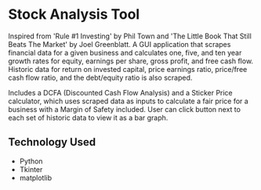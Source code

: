 # Stock Analysis Tool
Inspired from 'Rule #1 Investing' by Phil Town and 'The Little Book That Still Beats The Market' by Joel Greenblatt. A GUI application that scrapes financial data for a given business and calculates one, five, and ten year growth rates for equity, earnings per share, gross profit, and free cash flow. Historic data for return on invested capital, price earnings ratio, price/free cash flow ratio, and the debt/equity ratio is also scraped. 

Includes a DCFA (Discounted Cash Flow Analysis) and a Sticker Price calculator, which uses scraped data as inputs to calculate a fair price for a business with a Margin of Safety included. User can click button next to each set of historic data to view it as a bar graph.

## Technology Used
- Python
- Tkinter
- matplotlib
